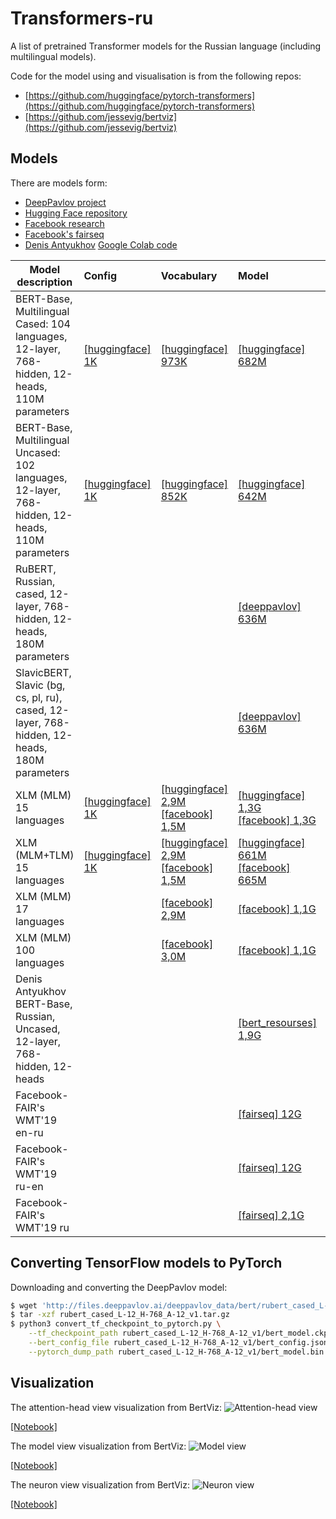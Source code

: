 # Transformers-ru

A list of pretrained Transformer models for the Russian language (including multilingual models).

Code for the model using and visualisation is from the following repos:
* [https://github.com/huggingface/pytorch-transformers](https://github.com/huggingface/pytorch-transformers)
* [https://github.com/jessevig/bertviz](https://github.com/jessevig/bertviz)

## Models

There are models form:
* [DeepPavlov project](http://docs.deeppavlov.ai/en/master/features/models/bert.html)
* [Hugging Face repository](https://github.com/huggingface/pytorch-transformers)
* [Facebook research](https://github.com/facebookresearch/XLM/)
* [Facebook's fairseq](https://github.com/pytorch/fairseq)
* [Denis Antyukhov](https://towardsdatascience.com/pre-training-bert-from-scratch-with-cloud-tpu-6e2f71028379) [Google Colab code](https://colab.research.google.com/drive/1nVn6AFpQSzXBt8_ywfx6XR8ZfQXlKGAz)

| Model description | Config | Vocabulary | Model | BPE codes |
|-|:-|:-|:-|:-|
|BERT-Base, Multilingual Cased: 104 languages, 12-layer, 768-hidden, 12-heads, 110M parameters|[[huggingface] 1K](https://s3.amazonaws.com/models.huggingface.co/bert/bert-base-multilingual-cased-config.json)|[[huggingface] 973K](https://s3.amazonaws.com/models.huggingface.co/bert/bert-base-multilingual-cased-vocab.txt)|[[huggingface] 682M](https://s3.amazonaws.com/models.huggingface.co/bert/bert-base-multilingual-cased-pytorch_model.bin)|
|BERT-Base, Multilingual Uncased: 102 languages, 12-layer, 768-hidden, 12-heads, 110M parameters|[[huggingface] 1K](https://s3.amazonaws.com/models.huggingface.co/bert/bert-base-multilingual-uncased-config.json)|[[huggingface] 852K](https://s3.amazonaws.com/models.huggingface.co/bert/bert-base-multilingual-uncased-vocab.txt)|[[huggingface] 642M](https://s3.amazonaws.com/models.huggingface.co/bert/bert-base-multilingual-uncased-pytorch_model.bin)|
|RuBERT, Russian, cased, 12-layer, 768-hidden, 12-heads, 180M parameters |||[[deeppavlov] 636M](http://files.deeppavlov.ai/deeppavlov_data/bert/rubert_cased_L-12_H-768_A-12_v1.tar.gz)|
|SlavicBERT, Slavic (bg, cs, pl, ru), cased, 12-layer, 768-hidden, 12-heads, 180M parameters|||[[deeppavlov] 636M](http://files.deeppavlov.ai/deeppavlov_data/bert/bg_cs_pl_ru_cased_L-12_H-768_A-12.tar.gz)|
|XLM (MLM) 15 languages|[[huggingface] 1K](https://s3.amazonaws.com/models.huggingface.co/bert/xlm-mlm-xnli15-1024-config.json)|[[huggingface] 2,9M](https://s3.amazonaws.com/models.huggingface.co/bert/xlm-mlm-xnli15-1024-vocab.json)<br/>[[facebook] 1,5M](https://dl.fbaipublicfiles.com/XLM/vocab_xnli_15)|[[huggingface] 1,3G](https://s3.amazonaws.com/models.huggingface.co/bert/xlm-mlm-xnli15-1024-pytorch_model.bin)<br/>[[facebook] 1,3G](https://dl.fbaipublicfiles.com/XLM/mlm_xnli15_1024.pth)|[[huggingface] 1,4M](https://s3.amazonaws.com/models.huggingface.co/bert/xlm-mlm-xnli15-1024-merges.txt)<br/>[[facebook] 1,4M](https://dl.fbaipublicfiles.com/XLM/codes_xnli_15)|
|XLM (MLM+TLM) 15 languages|[[huggingface] 1K](https://s3.amazonaws.com/models.huggingface.co/bert/xlm-mlm-tlm-xnli15-1024-config.json)|[[huggingface] 2,9M](https://s3.amazonaws.com/models.huggingface.co/bert/xlm-mlm-tlm-xnli15-1024-vocab.json)<br/>[[facebook] 1,5M](https://dl.fbaipublicfiles.com/XLM/vocab_xnli_15)|[[huggingface] 661M](https://s3.amazonaws.com/models.huggingface.co/bert/xlm-mlm-tlm-xnli15-1024-pytorch_model.bin)<br/>[[facebook] 665M](https://dl.fbaipublicfiles.com/XLM/mlm_tlm_xnli15_1024.pth)|[[huggingface] 1,4M](https://s3.amazonaws.com/models.huggingface.co/bert/xlm-mlm-tlm-xnli15-1024-merges.txt)<br/>[[facebook] 1,4M](https://dl.fbaipublicfiles.com/XLM/codes_xnli_15)|
|XLM (MLM) 17 languages||[[facebook] 2,9M](https://dl.fbaipublicfiles.com/XLM/vocab_xnli_17)|[[facebook] 1,1G](https://dl.fbaipublicfiles.com/XLM/mlm_17_1280.pth)|[[facebook] 2,9M](https://dl.fbaipublicfiles.com/XLM/codes_xnli_17)|
|XLM (MLM) 100 languages||[[facebook] 3,0M](https://dl.fbaipublicfiles.com/XLM/vocab_xnli_100)|[[facebook] 1,1G](https://dl.fbaipublicfiles.com/XLM/mlm_100_1280.pth)|[[facebook] 2,9M](https://dl.fbaipublicfiles.com/XLM/codes_xnli_100)|
|Denis Antyukhov BERT-Base, Russian, Uncased, 12-layer, 768-hidden, 12-heads|||[[bert_resourses] 1,9G](https://storage.googleapis.com/bert_resourses/russian_uncased_L-12_H-768_A-12.zip)|
|Facebook-FAIR's WMT'19 en-ru|||[[fairseq] 12G](https://dl.fbaipublicfiles.com/fairseq/models/wmt19.en-ru.ensemble.tar.gz)|
|Facebook-FAIR's WMT'19 ru-en|||[[fairseq] 12G](https://dl.fbaipublicfiles.com/fairseq/models/wmt19.ru-en.ensemble.tar.gz)|
|Facebook-FAIR's WMT'19 ru|||[[fairseq] 2,1G](https://dl.fbaipublicfiles.com/fairseq/models/lm/wmt19.ru.tar.gz)|

## Converting TensorFlow models to PyTorch

Downloading and converting the DeepPavlov model:

```bash
$ wget 'http://files.deeppavlov.ai/deeppavlov_data/bert/rubert_cased_L-12_H-768_A-12_v1.tar.gz'
$ tar -xzf rubert_cased_L-12_H-768_A-12_v1.tar.gz
$ python3 convert_tf_checkpoint_to_pytorch.py \
    --tf_checkpoint_path rubert_cased_L-12_H-768_A-12_v1/bert_model.ckpt \
    --bert_config_file rubert_cased_L-12_H-768_A-12_v1/bert_config.json \
    --pytorch_dump_path rubert_cased_L-12_H-768_A-12_v1/bert_model.bin
```

## Visualization

The attention-head view visualization from BertViz:
![Attention-head view](https://github.com/vlarine/transformers-ru/blob/master/img/head.png)

[[Notebook]](https://github.com/vlarine/transformers-ru/blob/master/head_view_bert.ipynb)


The model view visualization from BertViz:
![Model view](https://github.com/vlarine/transformers-ru/blob/master/img/model.jpg)

[[Notebook]](https://github.com/vlarine/transformers-ru/blob/master/model_view_bert.ipynb)

The neuron view visualization from BertViz:
![Neuron view](https://github.com/vlarine/transformers-ru/blob/master/img/neuron.png)

[[Notebook]](https://github.com/vlarine/transformers-ru/blob/master/neuron_view_bert.ipynb)





